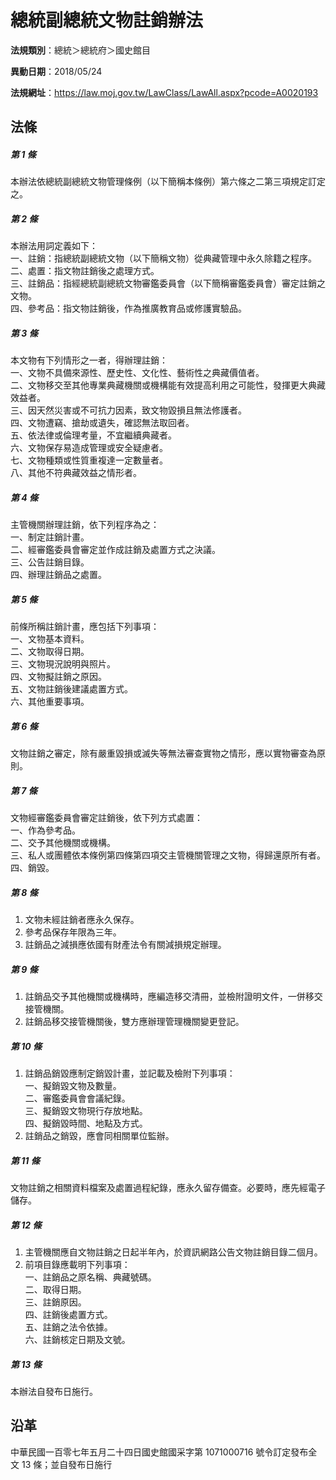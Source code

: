# 總統副總統文物註銷辦法




**法規類別**：總統＞總統府＞國史館目

**異動日期**：2018/05/24  

**法規網址**：https://law.moj.gov.tw/LawClass/LawAll.aspx?pcode=A0020193



## 法條
##### 第 1 條
本辦法依總統副總統文物管理條例（以下簡稱本條例）第六條之二第三項規定訂定之。

##### 第 2 條
本辦法用詞定義如下：  
一、註銷：指總統副總統文物（以下簡稱文物）從典藏管理中永久除籍之程序。  
二、處置：指文物註銷後之處理方式。  
三、註銷品：指經總統副總統文物審鑑委員會（以下簡稱審鑑委員會）審定註銷之文物。  
四、參考品：指文物註銷後，作為推廣教育品或修護實驗品。

##### 第 3 條
本文物有下列情形之一者，得辦理註銷：  
一、文物不具備來源性、歷史性、文化性、藝術性之典藏價值者。  
二、文物移交至其他專業典藏機關或機構能有效提高利用之可能性，發揮更大典藏效益者。  
三、因天然災害或不可抗力因素，致文物毀損且無法修護者。  
四、文物遭竊、搶劫或遺失，確認無法取回者。  
五、依法律或倫理考量，不宜繼續典藏者。  
六、文物保存易造成管理或安全疑慮者。  
七、文物種類或性質重複達一定數量者。  
八、其他不符典藏效益之情形者。

##### 第 4 條
主管機關辦理註銷，依下列程序為之：  
一、制定註銷計畫。  
二、經審鑑委員會審定並作成註銷及處置方式之決議。  
三、公告註銷目錄。  
四、辦理註銷品之處置。

##### 第 5 條
前條所稱註銷計畫，應包括下列事項：  
一、文物基本資料。  
二、文物取得日期。  
三、文物現況說明與照片。  
四、文物擬註銷之原因。  
五、文物註銷後建議處置方式。  
六、其他重要事項。

##### 第 6 條
文物註銷之審定，除有嚴重毀損或滅失等無法審查實物之情形，應以實物審查為原則。

##### 第 7 條
文物經審鑑委員會審定註銷後，依下列方式處置：  
一、作為參考品。  
二、交予其他機關或機構。  
三、私人或團體依本條例第四條第四項交主管機關管理之文物，得歸還原所有者。  
四、銷毀。

##### 第 8 條
1. 文物未經註銷者應永久保存。
1. 參考品保存年限為三年。
1. 註銷品之減損應依國有財產法令有關減損規定辦理。

##### 第 9 條
1. 註銷品交予其他機關或機構時，應編造移交清冊，並檢附證明文件，一併移交接管機關。
1. 註銷品移交接管機關後，雙方應辦理管理機關變更登記。

##### 第 10 條
1. 註銷品銷毀應制定銷毀計畫，並記載及檢附下列事項：  
一、擬銷毀文物及數量。  
二、審鑑委員會會議紀錄。  
三、擬銷毀文物現行存放地點。  
四、擬銷毀時間、地點及方式。
1. 註銷品之銷毀，應會同相關單位監辦。

##### 第 11 條
文物註銷之相關資料檔案及處置過程紀錄，應永久留存備查。必要時，應先經電子儲存。

##### 第 12 條
1. 主管機關應自文物註銷之日起半年內，於資訊網路公告文物註銷目錄二個月。
1. 前項目錄應載明下列事項：  
一、註銷品之原名稱、典藏號碼。  
二、取得日期。  
三、註銷原因。  
四、註銷後處置方式。  
五、註銷之法令依據。  
六、註銷核定日期及文號。

##### 第 13 條
本辦法自發布日施行。

## 沿革
中華民國一百零七年五月二十四日國史館國采字第 1071000716 號令訂定發布全文 13 條；並自發布日施行
